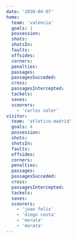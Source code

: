 ```yaml
---
date: '2020-04-07'
home:
  team: 'valencia'
  goals: 1
  possession: 
  shots:
  shotsIn:
  faults:
  offsides:
  corners:
  penalties:
  passages:
  passagesSucceded:
  cross:
  passagesIntercepted:
  tackels:
  saves:
  scoorers:
    - 'carlos soler'
visitor:
  team: 'atletico-madrid'
  goals: 4
  possession:
  shots:
  shotsIn:
  faults:
  offsides:
  corners:
  penalties:
  passages:
  passagesSucceded:
  cross:
  passagesIntercepted:
  tackels:
  saves:
  scoorers:
    - 'joao felix'
    - 'diego costa'
    - 'morata'
    - 'morata'
---
```

